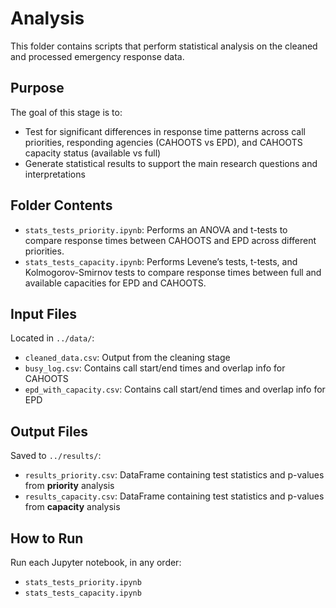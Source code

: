 # Analysis

This folder contains scripts that perform statistical analysis on the cleaned and processed emergency response data.

## Purpose

The goal of this stage is to:
- Test for significant differences in response time patterns across call priorities, responding agencies (CAHOOTS vs EPD), and CAHOOTS capacity status (available vs full)
- Generate statistical results to support the main research questions and interpretations

## Folder Contents

- `stats_tests_priority.ipynb`: Performs an ANOVA and t-tests to compare response times between CAHOOTS and EPD across different priorities.
- `stats_tests_capacity.ipynb`: Performs Levene’s tests, t-tests, and Kolmogorov-Smirnov tests to compare response times between full and available capacities for EPD and CAHOOTS.

## Input Files

Located in `../data/`:
- `cleaned_data.csv`: Output from the cleaning stage
- `busy_log.csv`: Contains call start/end times and overlap info for CAHOOTS
- `epd_with_capacity.csv`: Contains call start/end times and overlap info for EPD

## Output Files

Saved to `../results/`:
- `results_priority.csv`: DataFrame containing test statistics and p-values from **priority** analysis
- `results_capacity.csv`: DataFrame containing test statistics and p-values from **capacity** analysis

## How to Run

Run each Jupyter notebook, in any order:

- `stats_tests_priority.ipynb`
- `stats_tests_capacity.ipynb`
